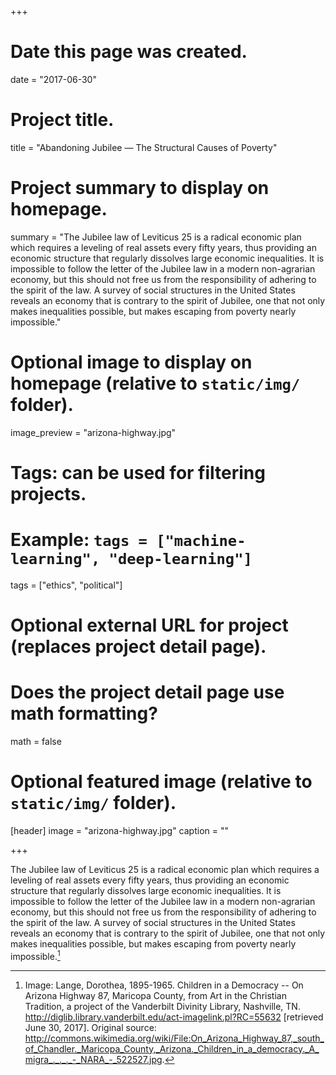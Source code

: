 +++
# Date this page was created.
date = "2017-06-30"

# Project title.
title = "Abandoning Jubilee — The Structural Causes of Poverty"

# Project summary to display on homepage.
summary = "The Jubilee law of Leviticus 25 is a radical economic plan which requires a leveling of real assets every fifty years, thus providing an economic structure that regularly dissolves large economic inequalities. It is impossible to follow the letter of the Jubilee law in a modern non-agrarian economy, but this should not free us from the responsibility of adhering to the spirit of the law. A survey of social structures in the United States reveals an economy that is contrary to the spirit of Jubilee, one that not only makes inequalities possible, but makes escaping from poverty nearly impossible."

# Optional image to display on homepage (relative to `static/img/` folder).
image_preview = "arizona-highway.jpg"

# Tags: can be used for filtering projects.
# Example: `tags = ["machine-learning", "deep-learning"]`
tags = ["ethics", "political"]

# Optional external URL for project (replaces project detail page).

# Does the project detail page use math formatting?
math = false

# Optional featured image (relative to `static/img/` folder).
[header]
image = "arizona-highway.jpg"
caption = ""

+++

The Jubilee law of Leviticus 25 is a radical economic plan which requires a leveling of real assets every fifty years, thus providing an economic structure that regularly dissolves large economic inequalities. It is impossible to follow the letter of the Jubilee law in a modern non-agrarian economy, but this should not free us from the responsibility of adhering to the spirit of the law. A survey of social structures in the United States reveals an economy that is contrary to the spirit of Jubilee, one that not only makes inequalities possible, but makes escaping from poverty nearly impossible.[^1]

[^1]: Image: Lange, Dorothea, 1895-1965. Children in a Democracy -- On Arizona Highway 87, Maricopa County, from Art in the Christian Tradition, a project of the Vanderbilt Divinity Library, Nashville, TN. http://diglib.library.vanderbilt.edu/act-imagelink.pl?RC=55632 [retrieved June 30, 2017]. Original source: http://commons.wikimedia.org/wiki/File:On_Arizona_Highway_87,_south_of_Chandler._Maricopa_County,_Arizona._Children_in_a_democracy._A_migra_._._._-_NARA_-_522527.jpg.
